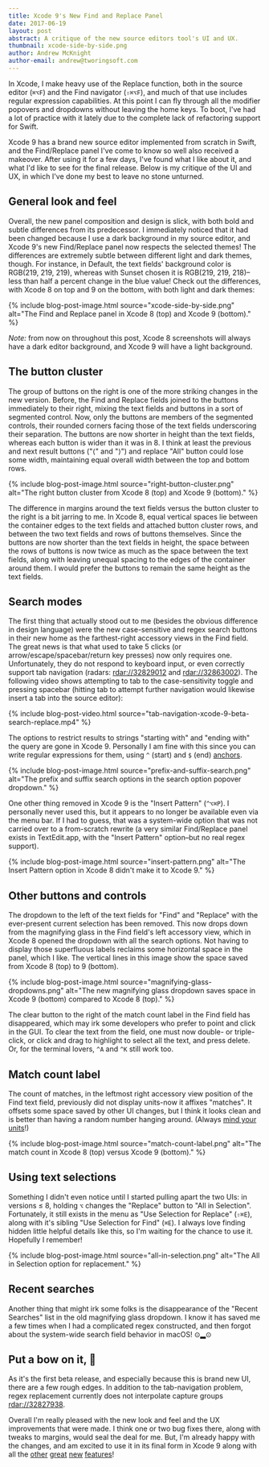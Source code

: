 ```yaml
---
title: Xcode 9's New Find and Replace Panel
date: 2017-06-19
layout: post
abstract: A critique of the new source editors tool's UI and UX.
thumbnail: xcode-side-by-side.png
author: Andrew McKnight
author-email: andrew@tworingsoft.com
---
```


In Xcode, I make heavy use of the Replace function, both in the source editor (`⌘⌥F`) and the Find navigator (`⇧⌘⌥F`), and much of that use includes regular expression capabilities. At this point I can fly through all the modifier popovers and dropdowns without leaving the home keys. To boot, I've had a lot of practice with it lately due to the complete lack of refactoring support for Swift.

Xcode 9 has a brand new source editor implemented from scratch in Swift, and the Find/Replace panel I've come to know so well also received a makeover. After using it for a few days, I've found what I like about it, and what I'd like to see for the final release. Below is my critique of the UI and UX, in which I've done my best to leave no stone unturned.

## General look and feel

Overall, the new panel composition and design is slick, with both bold and subtle differences from its predecessor. I immediately noticed that it had been changed because I use a dark background in my source editor, and Xcode 9's new Find/Replace panel now respects the selected themes! The differences are extremely subtle between different light and dark themes, though. For instance, in Default, the text fields' background color is RGB(219, 219, 219), whereas with Sunset chosen it is RGB(219, 219, 218)–less than half a percent change in the blue value! Check out the differences, with Xcode 8 on top and 9 on the bottom, with both light and dark themes:

{% include 
	blog-post-image.html 
	source="xcode-side-by-side.png" 
	alt="The Find and Replace panel in Xcode 8 (top) and Xcode 9 (bottom)." %}
	
_Note:_ from now on throughout this post, Xcode 8 screenshots will always have a dark editor background, and Xcode 9 will have a light background.

## The button cluster

The group of buttons on the right is one of the more striking changes in the new version. Before, the Find and Replace fields joined to the buttons immediately to their right, mixing the text fields and buttons in a sort of segmented control. Now, only the buttons are members of the segmented controls, their rounded corners facing those of the text fields underscoring their separation. The buttons are now shorter in height than the text fields, whereas each button is wider than it was in 8. I think at least the previous and next result buttons ("⟨" and "⟩") and replace "All" button could lose some width, maintaining equal overall width between the top and bottom rows.

{% include 
	blog-post-image.html 
	source="right-button-cluster.png" 
	alt="The right button cluster from Xcode 8 (top) and Xcode 9 (bottom)." %}

The difference in margins around the text fields versus the button cluster to the right is a bit jarring to me. In Xcode 8, equal vertical spaces lie between the container edges to the text fields and attached button cluster rows, and between the two text fields and rows of buttons themselves. Since the buttons are now shorter than the text fields in height, the space between the rows of buttons is now twice as much as the space between the text fields, along with leaving unequal spacing to the edges of the container around them. I would prefer the buttons to remain the same height as the text fields.

## Search modes

The first thing that actually stood out to me (besides the obvious difference in design language) were the new case-sensitive and regex search buttons in their new home as the farthest-right accessory views in the Find field. The great news is that what used to take 5 clicks (or arrow/escape/spacebar/return key presses) now only requires one. Unfortunately, they do not respond to keyboard input, or even correctly support tab navigation (radars: [rdar://32829012](http://openradar.appspot.com/radar?id=5032133286428672) and [rdar://32863002](http://openradar.appspot.com/radar?id=4960029375463424)). The following video shows attempting to tab to the case-sensitivity toggle and pressing spacebar (hitting tab to attempt further navigation would likewise insert a tab into the source editor):

{% include
	blog-post-video.html
	source="tab-navigation-xcode-9-beta-search-replace.mp4" %}

The options to restrict results to strings "starting with" and "ending with" the query are gone in Xcode 9. Personally I am fine with this since you can write regular expressions for them, using `^` (start) and `$` (end) [anchors](http://www.regular-expressions.info/anchors.html).

{% include 
	blog-post-image.html 
	source="prefix-and-suffix-search.png" 
	alt="The prefix and suffix search options in the search option popover dropdown." %}

One other thing removed in Xcode 9 is the "Insert Pattern" (`^⌥⌘P`). I personally never used this, but it appears to no longer be available even via the menu bar. If I had to guess, that was a system-wide option that was not carried over to a from-scratch rewrite (a very similar Find/Replace panel exists in TextEdit.app, with the "Insert Pattern" option–but no real regex support).

{% include 
	blog-post-image.html 
	source="insert-pattern.png" 
	alt="The Insert Pattern option in Xcode 8 didn't make it to Xcode 9." %}

## Other buttons and controls

The dropdown to the left of the text fields for "Find" and "Replace" with the ever-present current selection has been removed. This now drops down from the magnifying glass in the Find field's left accessory view, which in Xcode 8 opened the dropdown with all the search options. Not having to display those superfluous labels reclaims some horizontal space in the panel, which I like. The vertical lines in this image show the space saved from Xcode 8 (top) to 9 (bottom).

{% include 
	blog-post-image.html 
	source="magnifying-glass-dropdowns.png" 
	alt="The new magnifying glass dropdown saves space in Xcode 9 (bottom) compared to Xcode 8 (top)." %}

The clear button to the right of the match count label in the Find field has disappeared, which may irk some developers who prefer to point and click in the GUI. To clear the text from the field, one must now double- or triple-click, or click and drag to highlight to select all the text, and press delete. Or, for the terminal lovers, `^A` and `^K` still work too.
	
## Match count label

The count of matches, in the leftmost right accessory view position of the Find text field, previously did not display units-now it affixes "matches". It offsets some space saved by other UI changes, but I think it looks clean and is better than having a random number hanging around. (Always [mind your units](https://www.opticianonline.net/opinion/letter-mind-your-units)!)

{% include 
	blog-post-image.html 
	source="match-count-label.png" 
	alt="The match count in Xcode 8 (top) versus Xcode 9 (bottom)." %}

## Using text selections

Something I didn't even notice until I started pulling apart the two UIs: in versions ≤ 8, holding `⌥` changes the "Replace" button to "All in Selection". Fortunately, it still exists in the menu as "Use Selection for Replace" (`⇧⌘E`), along with it's sibling "Use Selection for Find" (`⌘E`). I always love finding hidden little helpful details like this, so I'm waiting for the chance to use it. Hopefully I remember!

{% include 
	blog-post-image.html 
	source="all-in-selection.png" 
	alt="The All in Selection option for replacement." %}

## Recent searches

Another thing that might irk some folks is the disappearance of the "Recent Searches" list in the old magnifying glass dropdown. I know it has saved me a few times when I had a complicated regex constructed, and then forgot about the system-wide search field behavior in macOS! ⊙▂⊙

## Put a bow on it, 

As it's the first beta release, and especially because this is brand new UI, there are a few rough edges. In addition to the tab-navigation problem, regex replacement currently does not interpolate capture groups [rdar://32827938](http://openradar.appspot.com/radar?id=4928589677985792).

Overall I'm really pleased with the new look and feel and the UX improvements that were made. I think one or two bug fixes there, along with tweaks to margins, would seal the deal for me. But, I'm already happy with the changes, and am excited to use it in its final form in Xcode 9 along with all the [other](http://shashikantjagtap.net/hands-xcuitest-features-xcode-9/) [great](https://venturebeat.com/2017/06/05/apples-xcode-9-finally-allows-ios-app-testing-over-wi-fi/) [new](https://dzone.com/articles/the-marriage-of-github-and-xcode-9) [features](https://iosdeveloperblog.com/xcode-9-new-feature-increase-font-size-keyboard-shortcut-cmd/)!